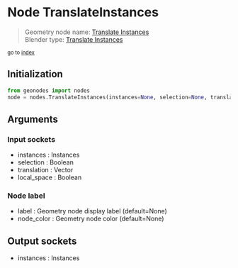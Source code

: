
# Node TranslateInstances

> Geometry node name: [Translate Instances](https://docs.blender.org/manual/en/latest/modeling/geometry_nodes/instances/translate_instances.html)<br>
  Blender type: [Translate Instances](https://docs.blender.org/api/current/bpy.types.GeometryNodeTranslateInstances.html)
  
<sub>go to [index](index.md)</sub>

## Initialization

```python
from geonodes import nodes
node = nodes.TranslateInstances(instances=None, selection=None, translation=None, local_space=None, label=None, node_color=None)
```



## Arguments


### Input sockets

- instances : Instances
- selection : Boolean
- translation : Vector
- local_space : Boolean

### Node label

- label : Geometry node display label (default=None)
- node_color : Geometry node color (default=None)

## Output sockets

- instances : Instances
